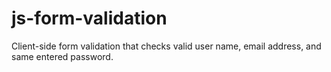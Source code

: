 # js-form-validation
Client-side form validation that checks valid user name, email address, and same entered password.

